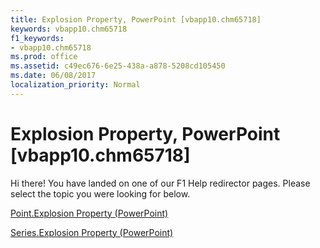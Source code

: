 ```yaml
---
title: Explosion Property, PowerPoint [vbapp10.chm65718]
keywords: vbapp10.chm65718
f1_keywords:
- vbapp10.chm65718
ms.prod: office
ms.assetid: c49ec676-6e25-438a-a878-5208cd105450
ms.date: 06/08/2017
localization_priority: Normal
---
```



# Explosion Property, PowerPoint [vbapp10.chm65718]

Hi there! You have landed on one of our F1 Help redirector pages. Please select the topic you were looking for below.

[Point.Explosion Property (PowerPoint)](http://msdn.microsoft.com/library/de7d81aa-bbee-3af5-f38a-74ff7b11c88e%28Office.15%29.aspx)

[Series.Explosion Property (PowerPoint)](http://msdn.microsoft.com/library/c952b296-35c2-0215-228e-883a29e1b9d8%28Office.15%29.aspx)


